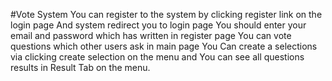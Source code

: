 #Vote System
You can register to the system by clicking register link on the login page
And system redirect you to login page
You should enter your email and password which has written in register page
You can vote questions which other users ask in main page
You Can create a selections via clicking create selection on the menu
and You can see all questions results in Result Tab on the menu.